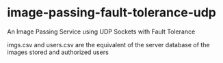 # image-passing-fault-tolerance-udp
An Image Passing Service using UDP Sockets with Fault Tolerance

imgs.csv and users.csv are the equivalent of the server database of the images stored and authorized users
